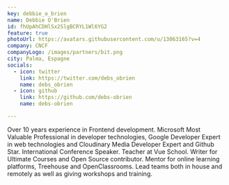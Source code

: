```yaml
---
key: debbie_o_brien
name: Debbie O'Brien
id: fhUpAhCDHlSx2SlgBCRYL1Wl6YG2
feature: true
photoUrl: https://avatars.githubusercontent.com/u/13063165?v=4
company: CNCF
companyLogo: /images/partners/bit.png
city: Palma, Espagne
socials:
  - icon: twitter
    link: https://twitter.com/debs_obrien
    name: debs_obrien
  - icon: github
    link: https://github.com/debs-obrien
    name: debs-obrien

---
```


Over 10 years experience in Frontend development. Microsoft Most Valuable Professional in developer technologies, Google Developer Expert in web technologies and Cloudinary Media Developer Expert and Github Star. International Conference Speaker. Teacher at Vue School. Writer for Ultimate Courses and Open Source contributor. Mentor for online learning platforms, Treehouse and OpenClassrooms. Lead teams both in house and remotely as well as giving workshops and training.
